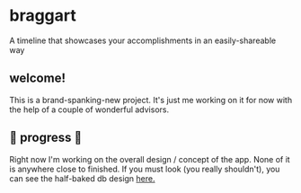 # braggart

A timeline that showcases your accomplishments in an easily-shareable way

## welcome!

This is a brand-spanking-new project. It's just me working on it for now with the help of a couple of wonderful advisors.

## 🚧 progress 🚧

Right now I'm working on the overall design / concept of the app. None of it is anywhere close to finished. If you must look (you really shouldn't), you can see the half-baked db design <a href="https://dbdesigner.page.link/BbUaAy574DscQMPf9" target="_blank">here.</a>
